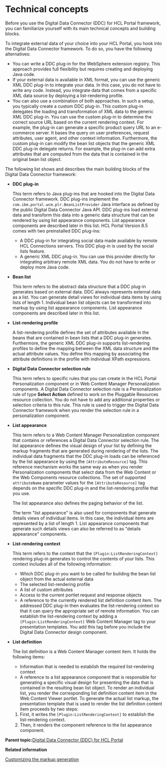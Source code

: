 # Technical concepts

Before you use the Digital Data Connector \(DDC\) for HCL Portal framework, you can familiarize yourself with its main technical concepts and building blocks.

To integrate external data of your choice into your HCL Portal, you hook into the Digital Data Connector framework. To do so, you have the following alternatives:

-   You can write a DDC plug-in for the WebSphere extension registry. This approach provides full flexibility but requires creating and deploying Java code.
-   If your external data is available in XML format, you can use the generic XML DDC plug-in to integrate your data. In this case, you do not have to write any code. Instead, you integrate data that comes from a specific XML data source by deploying a list-rendering profile.
-   You can also use a combination of both approaches. In such a setup, you typically create a custom DDC plug-in. This custom plug-in delegates the loading and transformation of XML data to the generic XML DDC plug-in. You can use the custom plug-in to determine the correct source URL based on the current rendering context. For example, the plug-in can generate a specific product query URL to an e-commerce server. It bases the query on user preferences, request attributes, user agent, and other context information. Furthermore, the custom plug-in can modify the bean list objects that the generic XML DDC plug-in delegate returns. For example, the plug-in can add extra attributes that are computed from the data that is contained in the original bean list object.

The following list shows and describes the main building blocks of the Digital Data Connector framework:

-   **DDC plug-in**

    This term refers to Java plug-ins that are hooked into the Digital Data Connector framework. DDC plug-ins implement the `com.ibm.portal.wcm.plr.BeanListProvider` Java interface as defined by the public Digital Data Connector Java API. DDC plug-ins load external data and transform this data into a generic data structure that can be rendered by using list appearance components. List appearance components are described later in this list. HCL Portal Version 8.5 comes with two preinstalled DDC plug-ins:

    -   A DDC plug-in for integrating social data made available by remote HCL Connections servers. This DDC plug-in is used by the social lists feature.
    -   A generic XML DDC plug-in. You can use this provider directly for integrating arbitrary remote XML data. You do not have to write or deploy more Java code.
-   **Bean list**

    This term refers to the abstract data structure that a DDC plug-in generates based on external data. DDC always represents external data as a list. You can generate detail views for individual data items by using lists of length 1. Individual bean list objects can be transformed into markup by using list appearance components. List appearance components are described later in this list.

-   **List-rendering profile**

    A list-rendering profile defines the set of attributes available in the beans that are contained in bean lists that a DDC plug-in generates. Furthermore, the generic XML DDC plug-in supports list-rendering profiles to define the mapping between the XML data structure and the actual attribute values. You define this mapping by associating the attribute definitions in the profile with individual XPath expressions.

-   **Digital Data Connector selection rule**

    This term refers to specific rules that you can create in the HCL Portal Personalization component or in Web Content Manager Personalization components. A Digital Data Connector selection rule is a Personalization rule of type **Select Action** defined to work on the Pluggable Resources resource collection. You do not have to add any additional properties or selection criteria to this rule. This rule is used to trigger the Digital Data Connector framework when you render the selection rule in a personalization component.

-   **List appearance**

    This term refers to a Web Content Manager Personalization component that contains or references a Digital Data Connector selection rule. The list appearance defines the visual design of your list by defining the markup fragments that are generated during rendering of the lists. The individual data fragments that the DDC plug-in loads can be referenced by the list appearance by using the `[AttributeResource]` tag. This reference mechanism works the same way as when you render Personalization components that select data from the Web Content or the Web Components resource collections. The set of supported `attributeName` parameter values for the `[AttributeResource]` tag depends on the specific DDC plug-in and the list-rendering profile that you use.

    The list appearance also defines the paging behavior of the list.

    The term "list appearance" is also used for components that generate details views of individual items. In this case, the individual items are represented by a list of length 1. List appearance components that generate such details views can also be referred to as "details appearance" components.

-   **List-rendering context**

    This term refers to the context that the `[Plugin:ListRenderingContext]` rendering plug-in generates to control the contents of your lists. This context includes all of the following information:

    -   Which DDC plug-in you want to be called for building the bean list object from the actual external data
    -   The selected list-rendering profile
    -   A list of custom attributes
    -   Access to the current portlet request and response objects
    -   A reference to the currently rendered list definition content item.
    The addressed DDC plug-in then evaluates the list-rendering context so that it can query the appropriate set of remote information. You can establish the list-rendering context by adding a `[Plugin:ListRenderingContext]` Web Content Manager tag to your presentation templates. You add this tag before you include the Digital Data Connector design component.

-   **List definition**

    The list definition is a Web Content Manager content item. It holds the following items:

    -   Information that is needed to establish the required list-rendering context
    -   A reference to a list appearance component that is responsible for generating a specific visual design for presenting the data that is contained in the resulting bean list object.
    To render an individual list, you render the corresponding list definition content item in the Web Content Viewer portlet. To generate the actual list markup, the presentation template that is used to render the list definition content item proceeds by two steps:

    1.  First, it writes the `[Plugin:ListRenderingContext]` to establish the list-rendering context.
    2.  Then, it renders the component reference to the list appearance component.

**Parent topic:**[Digital Data Connector \(DDC\) for HCL Portal](../social/plrf_ovu.md)

**Related information**  


[Customizing the markup generation](../social/soc_rendr_cust_markup_genrtn.md)

